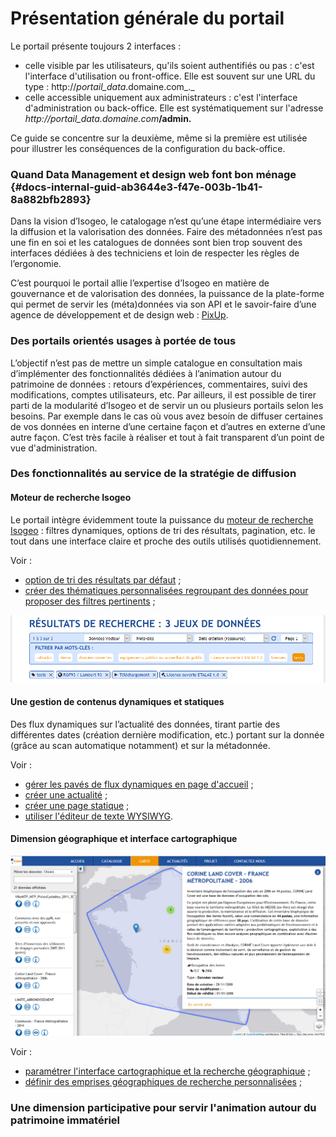 # Présentation générale du portail

Le portail présente toujours 2 interfaces :

* celle visible par les utilisateurs, qu'ils soient authentifiés ou pas : c'est l'interface d'utilisation ou  front-office. Elle est souvent sur une URL du type : http://_portail\_data_.domaine.com_._
* celle accessible uniquement aux administrateurs : c'est l'interface d'administration ou back-office. Elle est systématiquement sur l'adresse _http://portail\_data.domaine.com_**/admin.**

Ce guide se concentre sur la deuxième, même si la première est utilisée pour illustrer les conséquences de la configuration du back-office.



### Quand Data Management et design web font bon ménage {#docs-internal-guid-ab3644e3-f47e-003b-1b41-8a882bfb2893}

Dans la vision d’Isogeo, le catalogage n’est qu’une étape intermédiaire vers la diffusion et la valorisation des données. Faire des métadonnées n’est pas une fin en soi et les catalogues de données sont bien trop souvent des interfaces dédiées à des techniciens et loin de respecter les règles de l’ergonomie.

C’est pourquoi le portail allie l’expertise d’Isogeo en matière de gouvernance et de valorisation des données, la puissance de la plate-forme qui permet de servir les \(méta\)données via son API et le savoir-faire d’une agence de développement et de design web : [PixUp](http://www.pixup.com).

### Des portails orientés usages à portée de tous

L’objectif n’est pas de mettre un simple catalogue en consultation mais d’implémenter des fonctionnalités dédiées à l’animation autour du patrimoine de données : retours d’expériences, commentaires, suivi des modifications, comptes utilisateurs, etc. Par ailleurs, il est possible de tirer parti de la modularité d’Isogeo et de servir un ou plusieurs portails selon les besoins. Par exemple dans le cas où vous avez besoin de diffuser certaines de vos données en interne d’une certaine façon et d’autres en externe d’une autre façon. C’est très facile à réaliser et tout à fait transparent d’un point de vue d'administration.

### Des fonctionnalités au service de la stratégie de diffusion

#### Moteur de recherche Isogeo

Le portail intègre évidemment toute la puissance du [moteur de recherche Isogeo](http://help.isogeo.com/fr/features/inventory/search.html) : filtres dynamiques, options de tri des résultats, pagination, etc. le tout dans une interface claire et proche des outils utilisés quotidiennement.

Voir :

* [option de tri des résultats par défaut](/settings/search-map/searchtext.md) ;
* [créer des thématiques personnalisées regroupant des données pour proposer des filtres pertinents](/homepage/thematics.md) ;

![](/assets/front_search_filters_catalog.png)

#### Une gestion de contenus dynamiques et statiques

Des flux dynamiques sur l’actualité des données, tirant partie des différentes dates \(création dernière modification, etc.\) portant sur la donnée \(grâce au scan automatique notamment\) et sur la métadonnée.



Voir :

* [gérer les pavés de flux dynamiques en page d'accueil](/homepage/dyn-sections.md) ;
* [créer une actualité](/actualites/newarticle.md) ;
* [créer une page statique](/pages/pageseditor.md) ;
* [utiliser l'éditeur de texte WYSIWYG](/appendices/editorwysiwyg.md).

#### Dimension géographique et interface cartographique



![](/assets/front_map_metadata_modale.png)

Voir :

* [paramétrer l'interface cartographique et la recherche géographique](/settings/search-map/searchmap.md) ;
* [définir des emprises géographiques de recherche personnalisées](/settings/search-map/searchbbox.md) ;

### Une dimension participative pour servir l'animation autour du patrimoine immatériel







